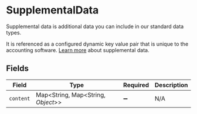 # SupplementalData

Supplemental data is additional data you can include in our standard data types. 

It is referenced as a configured dynamic key value pair that is unique to the accounting software. [Learn more](https://docs.codat.io/using-the-api/supplemental-data/overview) about supplemental data.


## Fields

| Field                              | Type                               | Required                           | Description                        |
| ---------------------------------- | ---------------------------------- | ---------------------------------- | ---------------------------------- |
| `content`                          | Map<String, Map<String, *Object*>> | :heavy_minus_sign:                 | N/A                                |